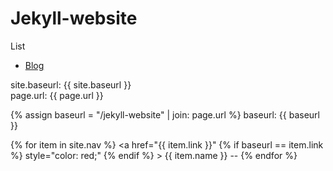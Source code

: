 # Jekyll-website
List
- [Blog](https://jaspervincent.github.io)
<nav>
  site.baseurl: {{ site.baseurl }}<br>
  page.url: {{ page.url }} <br>
  
  {% assign baseurl = "/jekyll-website" | join: page.url %}
  baseurl: {{ baseurl }}
  
  {% for item in site.nav %}
    <a href="{{ item.link }}" 
      {% if  baseurl == item.link %} style="color: red;" {% endif %}
    >
      {{ item.name }} -- 
    </a>
  {% endfor %}
</nav>
